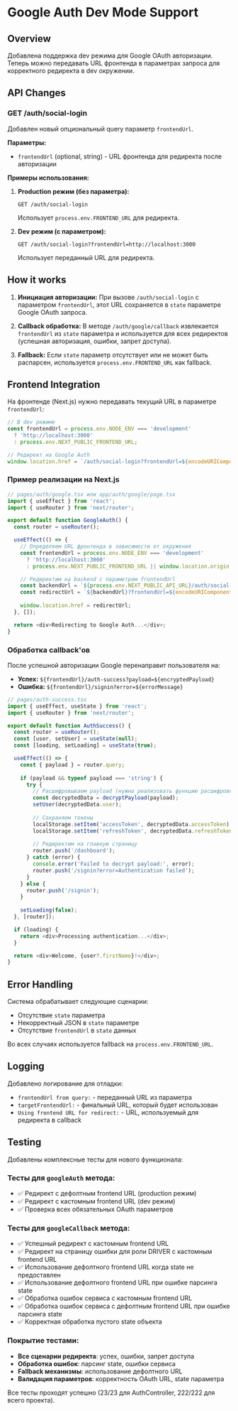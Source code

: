 # Google Auth Dev Mode Support

## Overview
Добавлена поддержка dev режима для Google OAuth авторизации. Теперь можно передавать URL фронтенда в параметрах запроса для корректного редиректа в dev окружении.

## API Changes

### GET /auth/social-login
Добавлен новый опциональный query параметр `frontendUrl`.

**Параметры:**
- `frontendUrl` (optional, string) - URL фронтенда для редиректа после авторизации

**Примеры использования:**

1. **Production режим (без параметра):**
   ```
   GET /auth/social-login
   ```
   Использует `process.env.FRONTEND_URL` для редиректа.

2. **Dev режим (с параметром):**
   ```
   GET /auth/social-login?frontendUrl=http://localhost:3000
   ```
   Использует переданный URL для редиректа.

## How it works

1. **Инициация авторизации:** При вызове `/auth/social-login` с параметром `frontendUrl`, этот URL сохраняется в `state` параметре Google OAuth запроса.

2. **Callback обработка:** В методе `/auth/google/callback` извлекается `frontendUrl` из `state` параметра и используется для всех редиректов (успешная авторизация, ошибки, запрет доступа).

3. **Fallback:** Если `state` параметр отсутствует или не может быть распарсен, используется `process.env.FRONTEND_URL` как fallback.

## Frontend Integration

На фронтенде (Next.js) нужно передавать текущий URL в параметре `frontendUrl`:

```javascript
// В dev режиме
const frontendUrl = process.env.NODE_ENV === 'development' 
  ? 'http://localhost:3000' 
  : process.env.NEXT_PUBLIC_FRONTEND_URL;

// Редирект на Google Auth
window.location.href = `/auth/social-login?frontendUrl=${encodeURIComponent(frontendUrl)}`;
```

### Пример реализации на Next.js

```typescript
// pages/auth/google.tsx или app/auth/google/page.tsx
import { useEffect } from 'react';
import { useRouter } from 'next/router';

export default function GoogleAuth() {
  const router = useRouter();

  useEffect(() => {
    // Определяем URL фронтенда в зависимости от окружения
    const frontendUrl = process.env.NODE_ENV === 'development' 
      ? 'http://localhost:3000' 
      : process.env.NEXT_PUBLIC_FRONTEND_URL || window.location.origin;

    // Редиректим на backend с параметром frontendUrl
    const backendUrl = `${process.env.NEXT_PUBLIC_API_URL}/auth/social-login`;
    const redirectUrl = `${backendUrl}?frontendUrl=${encodeURIComponent(frontendUrl)}`;
    
    window.location.href = redirectUrl;
  }, []);

  return <div>Redirecting to Google Auth...</div>;
}
```

### Обработка callback'ов

После успешной авторизации Google перенаправит пользователя на:
- **Успех:** `${frontendUrl}/auth-success?payload=${encryptedPayload}`
- **Ошибка:** `${frontendUrl}/signin?error=${errorMessage}`

```typescript
// pages/auth-success.tsx
import { useEffect, useState } from 'react';
import { useRouter } from 'next/router';

export default function AuthSuccess() {
  const router = useRouter();
  const [user, setUser] = useState(null);
  const [loading, setLoading] = useState(true);

  useEffect(() => {
    const { payload } = router.query;
    
    if (payload && typeof payload === 'string') {
      try {
        // Расшифровываем payload (нужно реализовать функцию расшифровки)
        const decryptedData = decryptPayload(payload);
        setUser(decryptedData.user);
        
        // Сохраняем токены
        localStorage.setItem('accessToken', decryptedData.accessToken);
        localStorage.setItem('refreshToken', decryptedData.refreshToken);
        
        // Редиректим на главную страницу
        router.push('/dashboard');
      } catch (error) {
        console.error('Failed to decrypt payload:', error);
        router.push('/signin?error=Authentication failed');
      }
    } else {
      router.push('/signin');
    }
    
    setLoading(false);
  }, [router]);

  if (loading) {
    return <div>Processing authentication...</div>;
  }

  return <div>Welcome, {user?.firstName}!</div>;
}
```

## Error Handling

Система обрабатывает следующие сценарии:
- Отсутствие `state` параметра
- Некорректный JSON в `state` параметре
- Отсутствие `frontendUrl` в `state` данных

Во всех случаях используется fallback на `process.env.FRONTEND_URL`.

## Logging

Добавлено логирование для отладки:
- `frontendUrl from query:` - переданный URL из параметра
- `targetFrontendUrl:` - финальный URL, который будет использован
- `Using frontend URL for redirect:` - URL, используемый для редиректа в callback

## Testing

Добавлены комплексные тесты для нового функционала:

### Тесты для `googleAuth` метода:
- ✅ Редирект с дефолтным frontend URL (production режим)
- ✅ Редирект с кастомным frontend URL (dev режим)
- ✅ Проверка всех обязательных OAuth параметров

### Тесты для `googleCallback` метода:
- ✅ Успешный редирект с кастомным frontend URL
- ✅ Редирект на страницу ошибки для роли DRIVER с кастомным frontend URL
- ✅ Использование дефолтного frontend URL когда state не предоставлен
- ✅ Использование дефолтного frontend URL при ошибке парсинга state
- ✅ Обработка ошибок сервиса с кастомным frontend URL
- ✅ Обработка ошибок сервиса с дефолтным frontend URL при ошибке парсинга state
- ✅ Корректная обработка пустого state объекта

### Покрытие тестами:
- **Все сценарии редиректа**: успех, ошибки, запрет доступа
- **Обработка ошибок**: парсинг state, ошибки сервиса
- **Fallback механизмы**: использование дефолтного URL
- **Валидация параметров**: корректность OAuth URL, state параметра

Все тесты проходят успешно (23/23 для AuthController, 222/222 для всего проекта).
